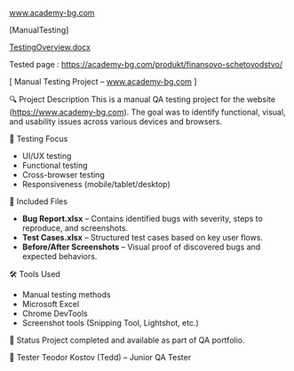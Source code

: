 www.academy-bg.com

[ManualTesting]

[TestingOverview.docx](https://github.com/user-attachments/files/19820585/TestingOverview.docx)

Tested page : https://academy-bg.com/produkt/finansovo-schetovodstvo/

[ Manual Testing Project – www.academy-bg.com ]

 🔍 Project Description
This is a manual QA testing project for the website (https://www.academy-bg.com).
The goal was to identify functional, visual, and usability issues across various devices and browsers.

 🧪 Testing Focus
- UI/UX testing
- Functional testing
- Cross-browser testing
- Responsiveness (mobile/tablet/desktop)

 📂 Included Files
- **Bug Report.xlsx** – Contains identified bugs with severity, steps to reproduce, and screenshots.
- **Test Cases.xlsx** – Structured test cases based on key user flows.
- **Before/After Screenshots** – Visual proof of discovered bugs and expected behaviors.

 🛠️ Tools Used
- Manual testing methods
- Microsoft Excel
- Chrome DevTools
- Screenshot tools (Snipping Tool, Lightshot, etc.)

 📅 Status
 Project completed and available as part of QA portfolio.

 👤 Tester
 Teodor Kostov (Tedd) – Junior QA Tester
